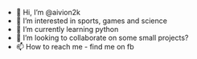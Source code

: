 - 👋 Hi, I’m @aivion2k
- 👀 I’m interested in sports, games and science
- 🌱 I’m currently learning python
- 💞️ I’m looking to collaborate on some small projects?
- 📫 How to reach me - find me on fb

<!---
aivion2k/aivion2k is a ✨ special ✨ repository because its `README.md` (this file) appears on your GitHub profile.
You can click the Preview link to take a look at your changes.
--->
